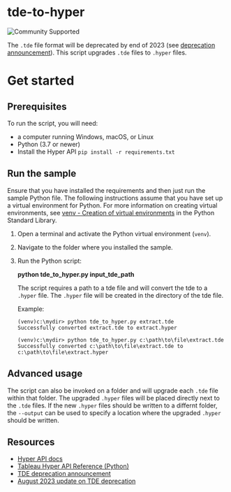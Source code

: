 # tde-to-hyper

![Community Supported](https://img.shields.io/badge/Support%20Level-Community%20Supported-53bd92.svg)

The `.tde` file format will be deprecated by end of 2023 (see [deprecation announcement](https://community.tableau.com/s/feed/0D54T00001BHiGwSAL)).
This script upgrades `.tde` files to `.hyper` files.

# Get started

## Prerequisites

To run the script, you will need:

- a computer running Windows, macOS, or Linux
- Python (3.7 or newer)
- Install the Hyper API `pip install -r requirements.txt`

## Run the sample

Ensure that you have installed the requirements and then just run the sample Python file.
The following instructions assume that you have set up a virtual environment for Python. For more information on
creating virtual environments, see [venv - Creation of virtual environments](https://docs.python.org/3/library/venv.html)
in the Python Standard Library.

1. Open a terminal and activate the Python virtual environment (`venv`).

1. Navigate to the folder where you installed the sample.

1. Run the Python script:
   
   **python tde_to_hyper.py input_tde_path**

   The script requires a path to a tde file and will convert the tde to a `.hyper` file. The `.hyper` file will be created in the directory of the tde file.

   Example:

   ```cli
   (venv)c:\mydir> python tde_to_hyper.py extract.tde
   Successfully converted extract.tde to extract.hyper

   (venv)c:\mydir> python tde_to_hyper.py c:\path\to\file\extract.tde
   Successfully converted c:\path\to\file\extract.tde to c:\path\to\file\extract.hyper
   ```

## Advanced usage

The script can also be invoked on a folder and will upgrade each `.tde` file within
that folder. The upgraded `.hyper` files will be placed directly next to the `.tde`
files. If the new `.hyper` files should be written to a differnt folder, the
`--output` can be used to specify a location where the upgraded `.hyper` should be
written.

## Resources

- [Hyper API docs](https://tableau.github.io/hyper-db)
- [Tableau Hyper API Reference (Python)](https://tableau.github.io/hyper-db/lang_docs/py/index.html)
- [TDE deprecation announcement](https://community.tableau.com/s/feed/0D54T00001BHiGwSAL)
- [August 2023 update on TDE deprecation](https://community.tableau.com/s/feed/0D58b0000BTEIShCQP)
